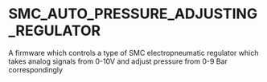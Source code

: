 # SMC_AUTO_PRESSURE_ADJUSTING_REGULATOR
A firmware which controls a type of SMC electropneumatic regulator which takes analog signals from 0-10V and adjust pressure from 0-9 Bar correspondingly
